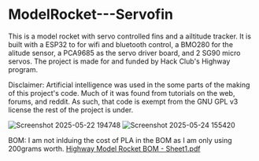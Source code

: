 # ModelRocket---Servofin

This is a model rocket with servo controlled fins and a ailtitude tracker. It is built with a ESP32 to for wifi and bluetooth control, a BMO280 for the alitude sensor, a PCA9685 as the servo driver board, and 2 SG90 micro servos. The project is made for and funded by Hack Club's Highway program. 

Disclaimer: Artificial intelligence was used in the some parts of the making of this project's code. Much of it was found from tutorials on the web, forums, and reddit. As such, that code is exempt from the GNU GPL v3 license the rest of the project is under.

![Screenshot 2025-05-22 194748](https://github.com/user-attachments/assets/4c2e2ac5-5473-41a4-9ad0-6feb1d82a743)
![Screenshot 2025-05-24 155420](https://github.com/user-attachments/assets/0ffcac7b-f80d-40d4-89e0-5499d9ff46f0)




BOM: I am not inlduing the cost of PLA in the BOM as I am only using 200grams worth.
[Highway Model Rocket BOM - Sheet1.pdf](https://github.com/user-attachments/files/20534308/Highway.Model.Rocket.BOM.-.Sheet1.pdf)
